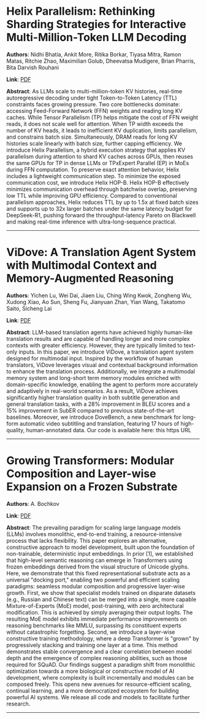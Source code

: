 # Helix Parallelism: Rethinking Sharding Strategies for Interactive Multi-Million-Token LLM Decoding 

**Authors**: Nidhi Bhatia, Ankit More, Ritika Borkar, Tiyasa Mitra, Ramon Matas, Ritchie Zhao, Maximilian Golub, Dheevatsa Mudigere, Brian Pharris, Bita Darvish Rouhani  

**Link**: [PDF](https://arxiv.org/pdf/2507.07120)  

**Abstract**: As LLMs scale to multi-million-token KV histories, real-time autoregressive decoding under tight Token-to-Token Latency (TTL) constraints faces growing pressure. Two core bottlenecks dominate: accessing Feed-Forward Network (FFN) weights and reading long KV caches. While Tensor Parallelism (TP) helps mitigate the cost of FFN weight reads, it does not scale well for attention. When TP width exceeds the number of KV heads, it leads to inefficient KV duplication, limits parallelism, and constrains batch size. Simultaneously, DRAM reads for long KV histories scale linearly with batch size, further capping efficiency.
We introduce Helix Parallelism, a hybrid execution strategy that applies KV parallelism during attention to shard KV caches across GPUs, then reuses the same GPUs for TP in dense LLMs or TPxExpert Parallel (EP) in MoEs during FFN computation. To preserve exact attention behavior, Helix includes a lightweight communication step. To minimize the exposed communication cost, we introduce Helix HOP-B. Helix HOP-B effectively minimizes communication overhead through batchwise overlap, preserving low TTL while improving GPU efficiency. Compared to conventional parallelism approaches, Helix reduces TTL by up to 1.5x at fixed batch sizes and supports up to 32x larger batches under the same latency budget for DeepSeek-R1, pushing forward the throughput-latency Pareto on Blackwell and making real-time inference with ultra-long-sequence practical. 

---
# ViDove: A Translation Agent System with Multimodal Context and Memory-Augmented Reasoning 

**Authors**: Yichen Lu, Wei Dai, Jiaen Liu, Ching Wing Kwok, Zongheng Wu, Xudong Xiao, Ao Sun, Sheng Fu, Jianyuan Zhan, Yian Wang, Takatomo Saito, Sicheng Lai  

**Link**: [PDF](https://arxiv.org/pdf/2507.07306)  

**Abstract**: LLM-based translation agents have achieved highly human-like translation results and are capable of handling longer and more complex contexts with greater efficiency. However, they are typically limited to text-only inputs. In this paper, we introduce ViDove, a translation agent system designed for multimodal input. Inspired by the workflow of human translators, ViDove leverages visual and contextual background information to enhance the translation process. Additionally, we integrate a multimodal memory system and long-short term memory modules enriched with domain-specific knowledge, enabling the agent to perform more accurately and adaptively in real-world scenarios. As a result, ViDove achieves significantly higher translation quality in both subtitle generation and general translation tasks, with a 28% improvement in BLEU scores and a 15% improvement in SubER compared to previous state-of-the-art baselines. Moreover, we introduce DoveBench, a new benchmark for long-form automatic video subtitling and translation, featuring 17 hours of high-quality, human-annotated data. Our code is available here: this https URL 

---
# Growing Transformers: Modular Composition and Layer-wise Expansion on a Frozen Substrate 

**Authors**: A. Bochkov  

**Link**: [PDF](https://arxiv.org/pdf/2507.07129)  

**Abstract**: The prevailing paradigm for scaling large language models (LLMs) involves monolithic, end-to-end training, a resource-intensive process that lacks flexibility. This paper explores an alternative, constructive approach to model development, built upon the foundation of non-trainable, deterministic input embeddings. In prior [1], we established that high-level semantic reasoning can emerge in Transformers using frozen embeddings derived from the visual structure of Unicode glyphs. Here, we demonstrate that this fixed representational substrate acts as a universal "docking port," enabling two powerful and efficient scaling paradigms: seamless modular composition and progressive layer-wise growth.
First, we show that specialist models trained on disparate datasets (e.g., Russian and Chinese text) can be merged into a single, more capable Mixture-of-Experts (MoE) model, post-training, with zero architectural modification. This is achieved by simply averaging their output logits. The resulting MoE model exhibits immediate performance improvements on reasoning benchmarks like MMLU, surpassing its constituent experts without catastrophic forgetting. Second, we introduce a layer-wise constructive training methodology, where a deep Transformer is "grown" by progressively stacking and training one layer at a time. This method demonstrates stable convergence and a clear correlation between model depth and the emergence of complex reasoning abilities, such as those required for SQuAD.
Our findings suggest a paradigm shift from monolithic optimization towards a more biological or constructive model of AI development, where complexity is built incrementally and modules can be composed freely. This opens new avenues for resource-efficient scaling, continual learning, and a more democratized ecosystem for building powerful AI systems. We release all code and models to facilitate further research. 

---
